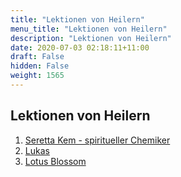 ```yaml
---
title: "Lektionen von Heilern"
menu_title: "Lektionen von Heilern"
description: "Lektionen von Heilern"
date: 2020-07-03 02:18:11+11:00
draft: False
hidden: False
weight: 1565
---
```

## Lektionen von Heilern

1. [Seretta Kem - spiritueller Chemiker](/schule-der-wahrheit/seretta-kem/)
2. [Lukas](/schule-der-wahrheit/lukas/)
3. [Lotus Blossom](/schule-der-wahrheit/lotus-blossom/)
